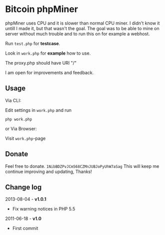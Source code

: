 # Bitcoin phpMiner

phpMiner uses CPU and it is slower than normal CPU miner. I didn't know it untill I made it, but that wasn't the goal. The goal was to be able to mine on server without much trouble and to run this on for example a webhost.

Run `test.php` for **testcase**.

Look in `work.php` for **example** how to use.

The proxy.php should have URI "/"

I am open for improvements and feedback.

## Usage

Via CLI:

Edit settings in `work.php` and run

	php work.php

or Via Browser:

Visit `work.php`-page

## Donate

Feel free to donate. `1NibBDZPvJCm568CZMnJUBJoPyUhW7aSag` This will keep me continue improving and updating, Thanks!

## Change log

2013-08-04 - **v1.0.1**

* Fix warning notices in PHP 5.5

2011-06-18 - **v1.0**

* First commit